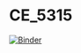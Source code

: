 # CE_5315
[![Binder](https://mybinder.org/badge_logo.svg)](https://mybinder.org/v2/gh/cadewooten20/CE_5315/HEAD)
